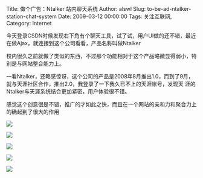 Title: 做个广告：Ntalker 站内聊天系统
Author: alswl
Slug: to-be-ad-ntalker-station-chat-system
Date: 2009-03-12 00:00:00
Tags: 关注互联网, 
Category: Internet

今天登录CSDN时候发现右下角有个聊天工具，试了试，用户UI做的还不错，最近在做Ajax，就连接到这个公司看看，产品名称叫做Ntalker

校内很久之前就做了类似的东西，不过那个功能相对于这个产品略微显得弱小，特别是与网站整合能力上。

一看Ntalker，还略感惊讶，这个公司的产品是2008年8月推出1.0，而到了9月，就与天涯社区合作，推出2.0，我登录了一下我久已不上的天涯帐号，发现天
涯的Ntalker与天涯系统结合更加紧密，用户体验很不错。

感觉这个创意很是不错，推广的才如此之快，而且在一个网站的亲和力和聚合力上的确起到了很大的作用

![](http://www.ntalker.com/images/img_211_.jpg)

![](http://www.ntalker.com/images/img_212.jpg)

![](http://www.ntalker.com/images/img_213.jpg)

![](http://www.ntalker.com/images/img_4.jpg)

![](http://www.ntalker.com/images/p_10.jpg)

